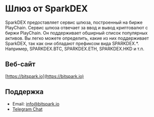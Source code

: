 # Шлюз от SparkDEX

SparkDEX предоставляет сервис шлюза, построенный на бирже PlayChain. Сервис шлюза отвечает за ввод и вывод криптовалют с биржи PlayChain. Он поддерживает обширный список популярных активов. Вы легко можете определить, какие из них поддерживает SparkDEX, так как они обладают префиксом вида SPARKDEX.*. Например, SPARKDEX.BTC, SPARKDEX.ETH, SPARKDEX.HKD и т.п.

## Веб-сайт

[https://bitspark.io](https://bitspark.io)

## Поддержка

- Email: info@bitspark.io
- [Telegram Chat](https://t.me/sparkdexofficial)
